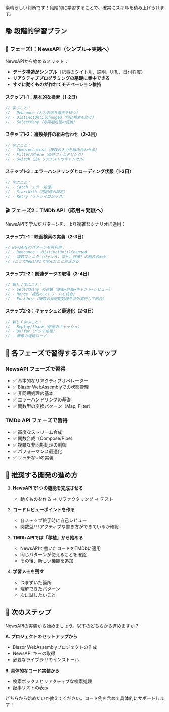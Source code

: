 素晴らしい判断です！段階的に学習することで、確実にスキルを積み上げられます。

## 📚 段階的学習プラン

### 🔰 **フェーズ1：NewsAPI**（シンプル→実践へ）

NewsAPIから始めるメリット：
- **データ構造がシンプル**（記事のタイトル、説明、URL、日付程度）
- **リアクティブプログラミングの基礎に集中できる**
- **すぐに動くものが作れてモチベーション維持**

#### ステップ1-1：基本的な検索（1-2日）
```csharp
// 学ぶこと：
// - Debounce（入力の落ち着きを待つ）
// - DistinctUntilChanged（同じ検索を防ぐ）
// - SelectMany（非同期処理の変換）
```

#### ステップ1-2：複数条件の組み合わせ（2-3日）
```csharp
// 学ぶこと：
// - CombineLatest（複数の入力を組み合わせる）
// - Filter/Where（条件フィルタリング）
// - Switch（古いリクエストのキャンセル）
```

#### ステップ1-3：エラーハンドリングとローディング状態（1-2日）
```csharp
// 学ぶこと：
// - Catch（エラー処理）
// - StartWith（初期値の設定）
// - Retry（リトライロジック）
```

### 🎬 **フェーズ2：TMDb API**（応用→発展へ）

NewsAPIで学んだパターンを、より複雑なシナリオに適用：

#### ステップ2-1：映画検索の実装（2-3日）
```csharp
// NewsAPIのパターンを再利用：
// - Debounce + DistinctUntilChanged
// - 複数フィルタ（ジャンル、年代、評価）の組み合わせ
// ↑ここでNewsAPIで学んだことが活きる
```

#### ステップ2-2：関連データの取得（3-4日）
```csharp
// 新しく学ぶこと：
// - SelectMany の連鎖（映画→詳細→キャスト→レビュー）
// - Merge（複数のストリームを統合）
// - ForkJoin（複数の非同期処理を並列実行して結合）
```

#### ステップ2-3：キャッシュと最適化（2-3日）
```csharp
// 新しく学ぶこと：
// - Replay/Share（結果のキャッシュ）
// - Buffer（バッチ処理）
// - 画像の遅延ロード
```

## 🎯 各フェーズで習得するスキルマップ

### NewsAPI フェーズで習得
- ✅ 基本的なリアクティブオペレーター
- ✅ Blazor WebAssemblyでの状態管理
- ✅ 非同期処理の基本
- ✅ エラーハンドリングの基礎
- ✅ 関数型の変換パターン（Map, Filter）

### TMDb API フェーズで習得
- ✅ 高度なストリーム合成
- ✅ 関数合成（Compose/Pipe）
- ✅ 複雑な非同期処理の制御
- ✅ パフォーマンス最適化
- ✅ リッチなUIの実装

## 📝 推奨する開発の進め方

1. **NewsAPIで1つの機能を完成させる**
   - 動くものを作る → リファクタリング → テスト
   
2. **コードレビューポイントを作る**
   - 各ステップ終了時に自己レビュー
   - 関数型/リアクティブな書き方ができているか確認

3. **TMDb APIでは「移植」から始める**
   - NewsAPIで書いたコードをTMDbに適用
   - 同じパターンが使えることを確認
   - その後、新しい機能を追加

4. **学習メモを残す**
   - つまずいた箇所
   - 理解できたパターン
   - 次に試したいこと

## 🚀 次のステップ

NewsAPIの実装から始めましょう。以下のどちらから進めますか？

**A. プロジェクトのセットアップから**
- Blazor WebAssemblyプロジェクトの作成
- NewsAPI キーの取得
- 必要なライブラリのインストール

**B. 具体的なコード実装から**
- 検索ボックスとリアクティブな検索処理
- 記事リストの表示

どちらから始めたいか教えてください。コード例を含めて具体的にサポートします！
